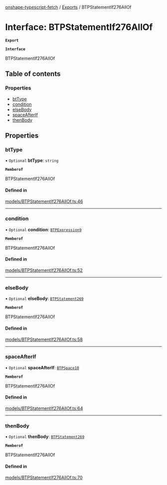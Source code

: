 [onshape-typescript-fetch](../README.md) / [Exports](../modules.md) / BTPStatementIf276AllOf

# Interface: BTPStatementIf276AllOf

**`Export`**

**`Interface`**

BTPStatementIf276AllOf

## Table of contents

### Properties

- [btType](BTPStatementIf276AllOf.md#bttype)
- [condition](BTPStatementIf276AllOf.md#condition)
- [elseBody](BTPStatementIf276AllOf.md#elsebody)
- [spaceAfterIf](BTPStatementIf276AllOf.md#spaceafterif)
- [thenBody](BTPStatementIf276AllOf.md#thenbody)

## Properties

### btType

• `Optional` **btType**: `string`

**`Memberof`**

BTPStatementIf276AllOf

#### Defined in

[models/BTPStatementIf276AllOf.ts:46](https://github.com/toebes/onshape-typescript-fetch/blob/3e11ae1/models/BTPStatementIf276AllOf.ts#L46)

___

### condition

• `Optional` **condition**: [`BTPExpression9`](BTPExpression9.md)

**`Memberof`**

BTPStatementIf276AllOf

#### Defined in

[models/BTPStatementIf276AllOf.ts:52](https://github.com/toebes/onshape-typescript-fetch/blob/3e11ae1/models/BTPStatementIf276AllOf.ts#L52)

___

### elseBody

• `Optional` **elseBody**: [`BTPStatement269`](BTPStatement269.md)

**`Memberof`**

BTPStatementIf276AllOf

#### Defined in

[models/BTPStatementIf276AllOf.ts:58](https://github.com/toebes/onshape-typescript-fetch/blob/3e11ae1/models/BTPStatementIf276AllOf.ts#L58)

___

### spaceAfterIf

• `Optional` **spaceAfterIf**: [`BTPSpace10`](BTPSpace10.md)

**`Memberof`**

BTPStatementIf276AllOf

#### Defined in

[models/BTPStatementIf276AllOf.ts:64](https://github.com/toebes/onshape-typescript-fetch/blob/3e11ae1/models/BTPStatementIf276AllOf.ts#L64)

___

### thenBody

• `Optional` **thenBody**: [`BTPStatement269`](BTPStatement269.md)

**`Memberof`**

BTPStatementIf276AllOf

#### Defined in

[models/BTPStatementIf276AllOf.ts:70](https://github.com/toebes/onshape-typescript-fetch/blob/3e11ae1/models/BTPStatementIf276AllOf.ts#L70)
